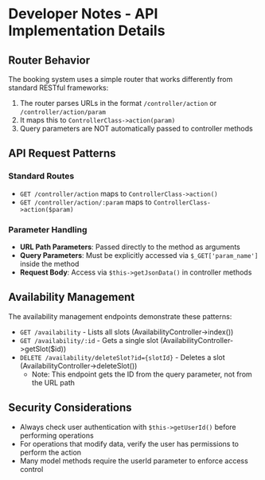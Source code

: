 # Developer Notes - API Implementation Details

## Router Behavior

The booking system uses a simple router that works differently from standard RESTful frameworks:

1. The router parses URLs in the format `/controller/action` or `/controller/action/param`
2. It maps this to `ControllerClass->action(param)`
3. Query parameters are NOT automatically passed to controller methods

## API Request Patterns

### Standard Routes
- `GET /controller/action` maps to `ControllerClass->action()`
- `GET /controller/action/:param` maps to `ControllerClass->action($param)`

### Parameter Handling
- **URL Path Parameters**: Passed directly to the method as arguments
- **Query Parameters**: Must be explicitly accessed via `$_GET['param_name']` inside the method
- **Request Body**: Access via `$this->getJsonData()` in controller methods

## Availability Management

The availability management endpoints demonstrate these patterns:

- `GET /availability` - Lists all slots (AvailabilityController->index())
- `GET /availability/:id` - Gets a single slot (AvailabilityController->getSlot($id))
- `DELETE /availability/deleteSlot?id={slotId}` - Deletes a slot (AvailabilityController->deleteSlot())
  - Note: This endpoint gets the ID from the query parameter, not from the URL path

## Security Considerations

- Always check user authentication with `$this->getUserId()` before performing operations
- For operations that modify data, verify the user has permissions to perform the action
- Many model methods require the userId parameter to enforce access control